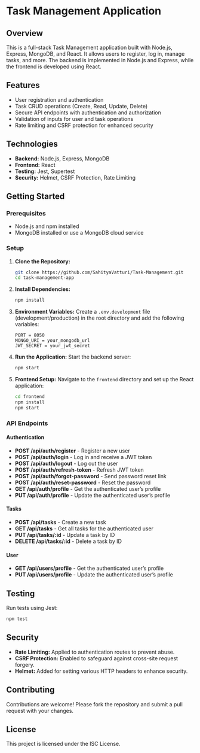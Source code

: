 # Task Management Application

## Overview

This is a full-stack Task Management application built with Node.js, Express, MongoDB, and React. It allows users to register, log in, manage tasks, and more. The backend is implemented in Node.js and Express, while the frontend is developed using React.

## Features

- User registration and authentication
- Task CRUD operations (Create, Read, Update, Delete)
- Secure API endpoints with authentication and authorization
- Validation of inputs for user and task operations
- Rate limiting and CSRF protection for enhanced security

## Technologies

- **Backend:** Node.js, Express, MongoDB
- **Frontend:** React
- **Testing:** Jest, Supertest
- **Security:** Helmet, CSRF Protection, Rate Limiting

## Getting Started

### Prerequisites

- Node.js and npm installed
- MongoDB installed or use a MongoDB cloud service

### Setup

1. **Clone the Repository:**

   ```bash
   git clone https://github.com/SahityaVatturi/Task-Management.git
   cd task-management-app
   ```

2. **Install Dependencies:**

   ```bash
   npm install
   ```

3. **Environment Variables:**
   Create a `.env.development` file (development/production) in the root directory and add the following variables:

   ```
   PORT = 8050
   MONGO_URI = your_mongodb_url
   JWT_SECRET = your_jwt_secret
   ```

4. **Run the Application:**
   Start the backend server:

   ```bash
   npm start
   ```

5. **Frontend Setup:**
   Navigate to the `frontend` directory and set up the React application:
   ```bash
   cd frontend
   npm install
   npm start
   ```

### API Endpoints

#### Authentication

- **POST /api/auth/register** - Register a new user
- **POST /api/auth/login** - Log in and receive a JWT token
- **POST /api/auth/logout** - Log out the user
- **POST /api/auth/refresh-token** - Refresh JWT token
- **POST /api/auth/forgot-password** - Send password reset link
- **POST /api/auth/reset-password** - Reset the password
- **GET /api/auth/profile** - Get the authenticated user’s profile
- **PUT /api/auth/profile** - Update the authenticated user’s profile

#### Tasks

- **POST /api/tasks** - Create a new task
- **GET /api/tasks** - Get all tasks for the authenticated user
- **PUT /api/tasks/:id** - Update a task by ID
- **DELETE /api/tasks/:id** - Delete a task by ID

#### User

- **GET /api/users/profile** - Get the authenticated user’s profile
- **PUT /api/users/profile** - Update the authenticated user’s profile

## Testing

Run tests using Jest:

```bash
npm test
```

## Security

- **Rate Limiting:** Applied to authentication routes to prevent abuse.
- **CSRF Protection:** Enabled to safeguard against cross-site request forgery.
- **Helmet:** Added for setting various HTTP headers to enhance security.

## Contributing

Contributions are welcome! Please fork the repository and submit a pull request with your changes.

## License

This project is licensed under the ISC License.

